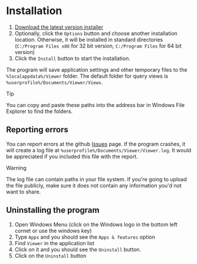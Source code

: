 # Installation

1. [Download the latest version installer](https://github.com/trylock/viewer/releases)
2. Optionally, click the `Options` button and choose another installation location. Otherwise, it will be installed in standard directories (`C:/Program Files x86` for 32 bit version, `C:/Program Files` for 64 bit version)
3. Click the `Install` button to start the installation.

The program will save application settings and other temporary files to the `%localappdata%/Viewer` folder. The default folder for query views is `%userprofile%/Documents/Viewer/Views`. 

> [!TIP]
> You can copy and paste these paths into the address bar in Windows File Explorer to find the folders.

## Reporting errors

You can report errors at the github [Issues](https://github.com/trylock/viewer/issues) page. If the program crashes, it will create a log file at `%userprofile%/Documents/Viewer/Viewer.log`. It would be appreciated if you included this file with the report. 

> [!WARNING]
> The log file can contain paths in your file system. If you're going to upload the file publicly, make sure it does not contain any information you'd not want to share. 

## Uninstalling the program

1. Open Windows Menu (click on the Windows logo in the bottom left cornet or use the windows key)
2. Type `Apps` and you should see the `Apps & features` option
3. Find `Viewer` in the application list
4. Click on it and you should see the `Uninstall` button. 
5. Click on the `Uninstall` button